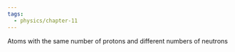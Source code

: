 ```yaml
---
tags:
  - physics/chapter-11
---
```

Atoms with the same number of protons and different numbers of neutrons